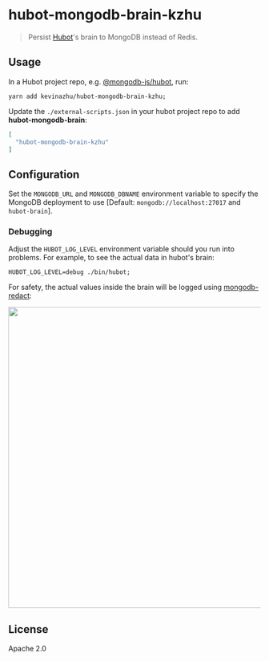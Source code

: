 # hubot-mongodb-brain-kzhu

> Persist [Hubot](https://hubot.github.com/)'s brain to MongoDB instead of Redis.

## Usage

In a Hubot project repo, e.g. [@mongodb-js/hubot](https://github.com/mongodb-js/hubot), run:

```
yarn add kevinazhu/hubot-mongodb-brain-kzhu;
```

Update the `./external-scripts.json` in your hubot project repo to add **hubot-mongodb-brain**:

```json
[
  "hubot-mongodb-brain-kzhu"
]
```

## Configuration

Set the `MONGODB_URL` and `MONGODB_DBNAME` environment variable to specify the MongoDB deployment
to use [Default: `mongodb://localhost:27017` and `hubot-brain`].

### Debugging

Adjust the `HUBOT_LOG_LEVEL` environment variable should you run into problems.
For example, to see the actual data in hubot's brain:

```
HUBOT_LOG_LEVEL=debug ./bin/hubot;
```

For safety, the actual values inside the brain will be logged using [mongodb-redact](http://npm.im/mongodb-redact):

<img src="https://cldup.com/hQXWKKH6oX-1200x1200.png" width="600" />

## License

Apache 2.0
